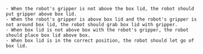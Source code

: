 
    - When the robot's gripper is not above the box lid, the robot should put gripper above box lid.
    - When the robot's gripper is above box lid and the robot's gripper is not around box lid, the robot should grab box lid with gripper.
    - When box lid is not above box with the robot's gripper, the robot should place box lid above box.
    - When box lid is in the correct position, the robot should let go of box lid.